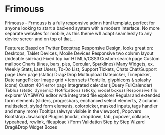 Frimouss
========

  Frimouss - Frimouss is a fully responsive admin html template, perfect for anyone looking to start a backend system with a modern interface. No more separate websites for mobile, as this theme will adapt seamlessly to any device screen and on top of that...

Features:
Based on Twitter Bootstrap
Responsive Design, looks great on: Desktops, Tablet Devices, Mobile Devices
Responsive two column layout (hideable sidebar)
Fixed top bar
HTML5/CSS3
Custom search page
Custom mailbox
Charts (lines, bars, pies, Cercular, Sparklines)
Many Widgets, ex. Weekly Stats, Last Users, To-Do List, Support Tickets, Chats
Chat/Support page
User page (static)
Drag&Drop Multiupload
Datepicker, Timepicker, Date rangePicker
Image grid
4 icon sets (Fontello, glyphicons & splashy icons)
Custom 404 error page
Integrated calendar (jQuery FullCalendar)
Tables (static, dynamic)
Notifications (sticky, modal boxes)
Responsive file explorer
WYSIWYG editor with integrated file explorer
Regular and extended form elements (sliders, progresbars, enchanced select elements, 2 column multiselect, styled form elements, colorpicker, masked inputs, tags handler and many more)
Tooltips (always visible in the viewport), Popovers
Bootstrap Javascript Plugins (modal, dropdown, tab, popover, collapse, typeahead, rowlink, fileupload )
Form Validation
Step by Step Wizard
Drag&Drop Widget Boxes
